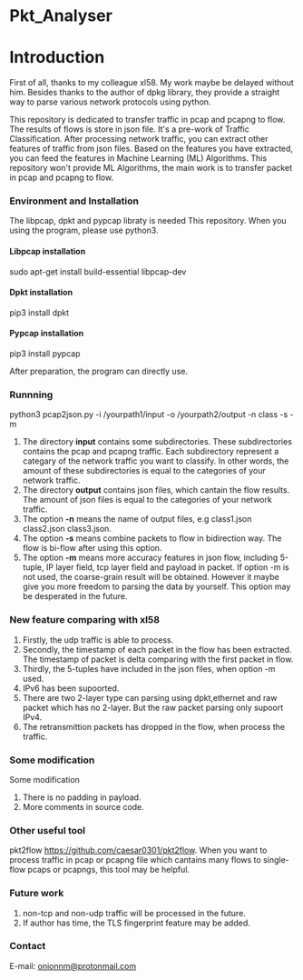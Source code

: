 # Pkt_Analyser

Introduction
=============

First of all, thanks to my colleague xl58. My work maybe be delayed without him. Besides thanks to the author of dpkg library, they provide a straight way to parse various network protocols using python.

This repository is dedicated to transfer traffic in pcap and pcapng to flow. The results of flows is store in json file. It's a pre-work of Traffic Classification. After processing network traffic, you can extract other features of traffic from json files. Based on the features you have extracted, you can feed the features in Machine Learning (ML) Algorithms. This repository won't provide ML Algorithms, the main work is to transfer packet in pcap and pcapng to flow.
### Environment and Installation

The libpcap, dpkt and pypcap libraty is needed This repository. When you using the program, please use python3.

#### Libpcap installation

sudo apt-get install build-essential libpcap-dev

#### Dpkt installation

pip3 install dpkt

#### Pypcap installation

pip3 install pypcap

After preparation, the program can directly use.

### Runnning

python3 pcap2json.py -i /yourpath1/input -o /yourpath2/output -n class -s -m

1. The directory **input** contains some subdirectories. These subdirectories contains the pcap and pcapng traffic. Each subdirectory represent a categary of the network traffic you want to classify. In other words, the amount of these subdirectories is equal to the categories of your network traffic.
2. The directory **output** contains json files, which cantain the flow results. The amount of json files is equal to the categories of your network traffic.
3. The option **-n** means the name of output files, e.g class1.json class2.json class3.json.
4. The option **-s** means combine packets to flow in bidirection way. The flow is bi-flow after using this option.
5. The option **-m** means more accuracy features in json flow, including 5-tuple, IP layer field, tcp layer field and payload in packet. If option -m is not used, the coarse-grain result will be obtained. However it maybe give you more freedom to parsing the data by yourself. This option may be desperated in the future.


### New feature comparing with xl58

1. Firstly, the udp traffic is able to process.
2. Secondly, the timestamp of each packet in the flow has been extracted. The timestamp of packet is delta comparing with the first packet in flow.
3. Thirdly, the 5-tuples have included in the json files, when option -m used.
4. IPv6 has been supoorted.
5. There are two 2-layer type can parsing using dpkt,ethernet and raw packet which has no 2-layer. But the raw packet parsing only supoort IPv4.
6. The retransmittion packets has dropped in the flow, when process the traffic.

### Some modification

Some modification
1. There is no padding in payload. 
2. More comments in source code.

### Other useful tool

pkt2flow https://github.com/caesar0301/pkt2flow. When you want to process traffic in pcap or pcapng file which cantains many flows to single-flow pcaps or pcapngs, this tool may be helpful.

### Future work

1. non-tcp and non-udp traffic will be processed in the future.
2. If author has time, the TLS fingerprint feature may be added.

### Contact
E-mail: onionnm@protonmail.com
